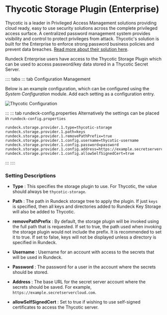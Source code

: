 # Thycotic Storage Plugin (Enterprise)

Thycotic is a leader in Privileged Access Management solutions providing cloud ready, easy to use security solutions across the complete privileged access surface.  A centralized password management system provides visibility and control to protect privileges from attack.  Thycotic's solution is built for the Enterprise to enforce strong password business policies and prevent data breaches.  [Read more about their solution here](https://thycotic.com/solutions/enterprise-password-management/).

Rundeck Enterprise users have access to the Thycotic Storage Plugin which can be used to access password/key data stored in a Thycotic Secret Server.

:::: tabs
::: tab Configuration Management

Below is an example configuration, which can be configured using the *System Configuration* module. Add each setting as a configuration entry.

![Thycotic Configuration](@assets/img/thycotic-config-screen.png)

:::
::: tab rundeck-config.properties
Alternatively the settings can be placed in `rundeck-config.properties`

```
rundeck.storage.provider.1.type=thycotic-storage
rundeck.storage.provider.1.path=keys
rundeck.storage.provider.1.removePathPrefix=true
rundeck.storage.provider.1.config.username=thycotic-username
rundeck.storage.provider.1.config.password=password
rundeck.storage.provider.1.config.address=https://example.secretservercloud.com
rundeck.storage.provider.1.config.allowSelfSignedCert=true
```
:::
::::

### Setting Descriptions

- **Type**
: This specifies the storage plugin to use. For Thycotic, the value should always be `thycotic-storage`.

- **Path**
: The path in Rundeck storage tree to apply the plugin. If just `keys` is specified, then all keys and directories added to Rundeck Key Storage will also be added to Thycotic.

- **removePathPrefix**
: By default, the storage plugin will be invoked using the full path that is requested. If set to true, the path used when invoking the storage plugin would not include the prefix. It is recommended to set it to true. If set to false, keys will not be displayed unless a directory is specified in Rundeck.

- **Username**
: Username for an account with access to the secrets that will be used in Rundeck.

- **Password**
: The password for a user in the account where the secrets should be stored.

- **Address**
: The base URL for the secret server account where the secrets should be saved. For example, `https://example.secretservercloud.com`.

- **allowSelfSignedCert**
: Set to true if wishing to use self-signed certificates to access the Thycotic server.
